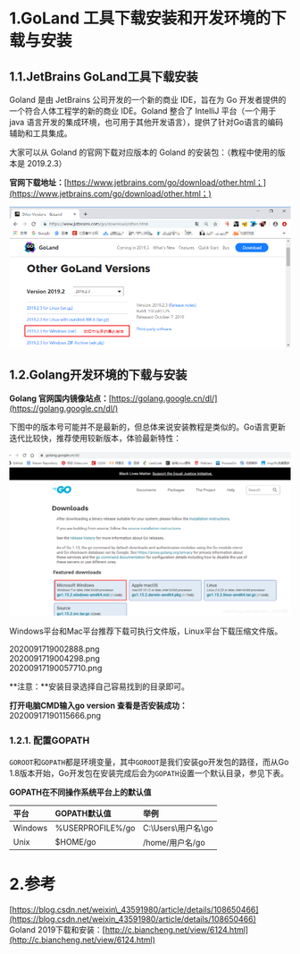 # 1.GoLand 工具下载安装和开发环境的下载与安装

## 1.1.JetBrains GoLand工具下载安装

Goland 是由 JetBrains 公司开发的一个新的商业 IDE，旨在为 Go 开发者提供的一个符合人体工程学的新的商业 IDE。Goland 整合了 IntelliJ 平台（一个用于 java 语言开发的集成环境，也可用于其他开发语言），提供了针对Go语言的编码辅助和工具集成。

大家可以从 Goland 的官网下载对应版本的 Goland 的安装包：（教程中使用的版本是 2019.2.3）

**官网下载地址：**[https://www.jetbrains.com/go/download/other.html；](https://www.jetbrains.com/go/download/other.html；)

![](/static/image/4-1910241H54A13.gif)

## 1.2.Golang开发环境的下载与安装

**Golang 官网国内镜像站点：**[https://golang.google.cn/dl/](https://golang.google.cn/dl/)

下图中的版本号可能并不是最新的，但总体来说安装教程是类似的。Go语言更新迭代比较快，推荐使用较新版本，体验最新特性：

![](/static/image/20200917185938391.png)

Windows平台和Mac平台推荐下载可执行文件版，Linux平台下载压缩文件版。

2020091719002888.png  
2020091719004298.png  
20200917190057710.png

**注意：**安装目录选择自己容易找到的目录即可。

**打开电脑CMD输入go version 查看是否安装成功：**  
20200917190115666.png

### 1.2.1. 配置GOPATH

`GOROOT`和`GOPATH`都是环境变量，其中`GOROOT`是我们安装go开发包的路径，而从Go 1.8版本开始，Go开发包在安装完成后会为`GOPATH`设置一个默认目录，参见下表。

**GOPATH在不同操作系统平台上的默认值**

| 平台 | GOPATH默认值 | 举例 |
| :--- | :--- | :--- |
| Windows | %USERPROFILE%/go | C:\Users\用户名\go |
| Unix | $HOME/go | /home/用户名/go |

# 2.参考

[https://blog.csdn.net/weixin\_43591980/article/details/108650466](https://blog.csdn.net/weixin_43591980/article/details/108650466)  
Goland 2019下载和安装：[http://c.biancheng.net/view/6124.html](http://c.biancheng.net/view/6124.html)

